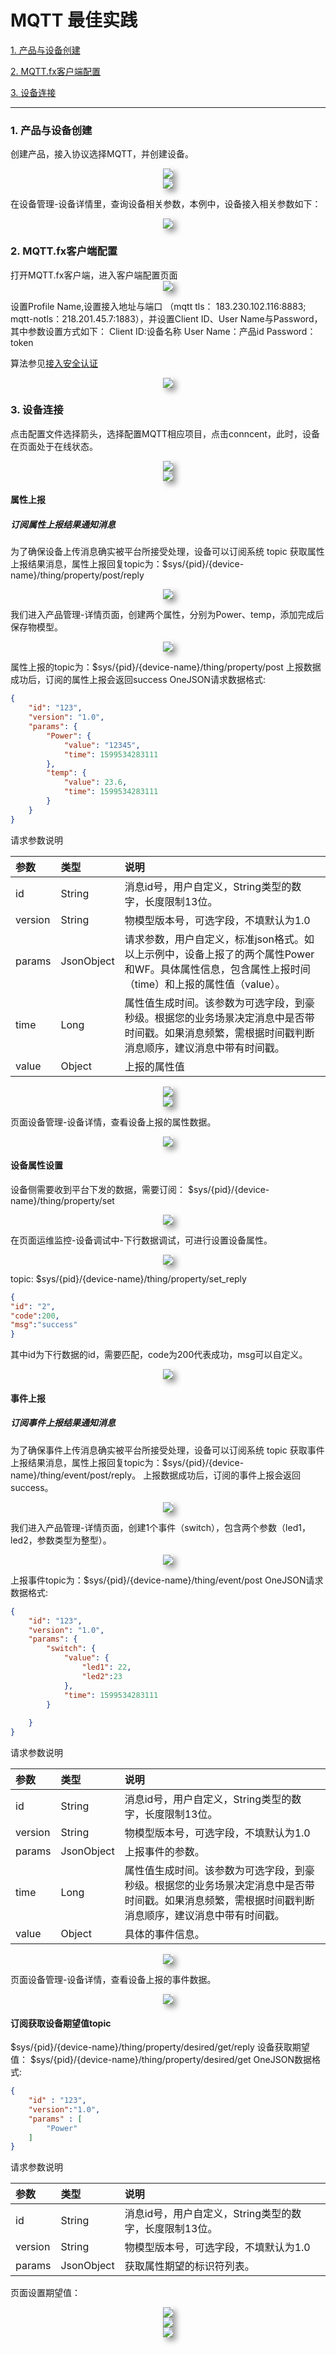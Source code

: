 
# MQTT 最佳实践

<a href="#1">1. 产品与设备创建</a>

<a href="#2">2. MQTT.fx客户端配置</a>

<a href="#3">3. 设备连接</a>

---

<h3 id="1">1. 产品与设备创建</h3>

创建产品，接入协议选择MQTT，并创建设备。

<center>
    <img style="box-shadow: 5px 5px 10px rgba(0,0,0,0.4);"
    src="/images/iot_platform/CoAP&MQTT/product-manager.png">
   
</center>

<center>
    <img style="box-shadow: 5px 5px 10px rgba(0,0,0,0.4);"
    src="/images/iot_platform/CoAP&MQTT/product-create.png">
</center>


在设备管理-设备详情里，查询设备相关参数，本例中，设备接入相关参数如下：

<center>
    <img style="box-shadow: 5px 5px 10px rgba(0,0,0,0.4);"
    src="/images/iot_platform/CoAP&MQTT/device-info.png">
</center>

<h3 id="2">2. MQTT.fx客户端配置</h3>
打开MQTT.fx客户端，进入客户端配置页面

<center>
    <img style="box-shadow: 5px 5px 10px rgba(0,0,0,0.4);"
    src="/images/iot_platform/CoAP&MQTT/mqttfx-connect.png">
</center>

设置Profile Name,设置接入地址与端口
（mqtt tls： 183.230.102.116:8883;  mqtt-notls：218.201.45.7:1883），并设置Client ID、User Name与Password，其中参数设置方式如下：
Client ID:设备名称
User Name：产品id 
Password：token

算法参见[接入安全认证](/book/device-connect&manager/device-auth.md)

<center>
    <img style="box-shadow: 5px 5px 10px rgba(0,0,0,0.4);"
    src="/images/iot_platform/CoAP&MQTT/mqttfx-set.png">
</center>

<h3 id="2">3. 设备连接</h3>

点击配置文件选择箭头，选择配置MQTT相应项目，点击conncent，此时，设备在页面处于在线状态。

<center>
    <img style="box-shadow: 5px 5px 10px rgba(0,0,0,0.4);"
    src="/images/iot_platform/CoAP&MQTT/mqttfx-online.png">
</center>

<center>
    <img style="box-shadow: 5px 5px 10px rgba(0,0,0,0.4);"
    src="/images/iot_platform/CoAP&MQTT/device-online.png">
</center>


#### 属性上报
##### 订阅属性上报结果通知消息
为了确保设备上传消息确实被平台所接受处理，设备可以订阅系统 topic 获取属性上报结果消息，属性上报回复topic为：$sys/{pid}/{device-name}/thing/property/post/reply

<center>
    <img style="box-shadow: 5px 5px 10px rgba(0,0,0,0.4);"
    src="/images/iot_platform/CoAP&MQTT/sub-property.png">
</center>


我们进入产品管理-详情页面，创建两个属性，分别为Power、temp，添加完成后保存物模型。

<center>
    <img style="box-shadow: 5px 5px 10px rgba(0,0,0,0.4);"
    src="/images/iot_platform/CoAP&MQTT/sub-property2.png">
</center>

属性上报的topic为：$sys/{pid}/{device-name}/thing/property/post
上报数据成功后，订阅的属性上报会返回success
OneJSON请求数据格式:
```json
{
    "id": "123",
    "version": "1.0",
    "params": {
        "Power": {
            "value": "12345",
            "time": 1599534283111
        },
        "temp": {
            "value": 23.6,
            "time": 1599534283111
        }   
    }
}
```
请求参数说明

| 参数 | 类型                 | 说明            |
| :------- | :----------      | :-------------- |
| id     | String | 消息id号，用户自定义，String类型的数字，长度限制13位。 |
| version     | String     | 物模型版本号，可选字段，不填默认为1.0   |
| params     | JsonObject    | 请求参数，用户自定义，标准json格式。如以上示例中，设备上报了的两个属性Power和WF。具体属性信息，包含属性上报时间（time）和上报的属性值（value）。  |
| time   | Long    | 属性值生成时间。该参数为可选字段，到豪秒级。根据您的业务场景决定消息中是否带时间戳。如果消息频繁，需根据时间戳判断消息顺序，建议消息中带有时间戳。   |
| value     | Object     | 上报的属性值   |

<center>
    <img style="box-shadow: 5px 5px 10px rgba(0,0,0,0.4);"
    src="/images/iot_platform/CoAP&MQTT/sub-property3.png">
</center>

<center>
    <img style="box-shadow: 5px 5px 10px rgba(0,0,0,0.4);"
    src="/images/iot_platform/CoAP&MQTT/sub-property4.png">
</center>

页面设备管理-设备详情，查看设备上报的属性数据。

<center>
    <img style="box-shadow: 5px 5px 10px rgba(0,0,0,0.4);"
    src="/images/iot_platform/CoAP&MQTT/sub-property5.png">
</center>


#### 设备属性设置
设备侧需要收到平台下发的数据，需要订阅：
$sys/{pid}/{device-name}/thing/property/set 

<center>
    <img style="box-shadow: 5px 5px 10px rgba(0,0,0,0.4);"
    src="/images/iot_platform/CoAP&MQTT/property-set.png">
</center>

在页面运维监控-设备调试中-下行数据调试，可进行设置设备属性。

<center>
    <img style="box-shadow: 5px 5px 10px rgba(0,0,0,0.4);"
    src="/images/iot_platform/CoAP&MQTT/property-set2.png">
</center>

topic: $sys/{pid}/{device-name}/thing/property/set_reply 
```json
{
"id": "2",
"code":200,
"msg":"success"
}
```
其中id为下行数据的id，需要匹配，code为200代表成功，msg可以自定义。

<center>
    <img style="box-shadow: 5px 5px 10px rgba(0,0,0,0.4);"
    src="/images/iot_platform/CoAP&MQTT/property-set3.png">
</center>

#### 事件上报
##### 订阅事件上报结果通知消息
为了确保事件上传消息确实被平台所接受处理，设备可以订阅系统 topic 获取事件上报结果消息，属性上报回复topic为：$sys/{pid}/{device-name}/thing/event/post/reply。
上报数据成功后，订阅的事件上报会返回success。

<center>
    <img style="box-shadow: 5px 5px 10px rgba(0,0,0,0.4);"
    src="/images/iot_platform/CoAP&MQTT/event.png">
</center>


我们进入产品管理-详情页面，创建1个事件（switch），包含两个参数（led1，led2，参数类型为整型）。

<center>
    <img style="box-shadow: 5px 5px 10px rgba(0,0,0,0.4);"
    src="/images/iot_platform/CoAP&MQTT/event2.png">
</center>

上报事件topic为：$sys/{pid}/{device-name}/thing/event/post
OneJSON请求数据格式:
```json
{
	"id": "123",
	"version": "1.0",
	"params": {
		"switch": {
			"value": {
				"led1": 22,
				"led2":23
			},
			"time": 1599534283111
		}
		
	}
}

```
请求参数说明

| 参数 | 类型                 | 说明            |
| :------- | :----------      | :-------------- |
| id     | String | 消息id号，用户自定义，String类型的数字，长度限制13位。 |
| version     | String     | 物模型版本号，可选字段，不填默认为1.0   |
| params     | JsonObject    | 上报事件的参数。  |
| time   | Long    | 属性值生成时间。该参数为可选字段，到豪秒级。根据您的业务场景决定消息中是否带时间戳。如果消息频繁，需根据时间戳判断消息顺序，建议消息中带有时间戳。   |
| value     | Object     | 具体的事件信息。|

<center>
    <img style="box-shadow: 5px 5px 10px rgba(0,0,0,0.4);"
    src="/images/iot_platform/CoAP&MQTT/event3.png">
</center>

页面设备管理-设备详情，查看设备上报的事件数据。

<center>
    <img style="box-shadow: 5px 5px 10px rgba(0,0,0,0.4);"
    src="/images/iot_platform/CoAP&MQTT/event4.png">
</center>


#### 订阅获取设备期望值topic

$sys/{pid}/{device-name}/thing/property/desired/get/reply
设备获取期望值：
$sys/{pid}/{device-name}/thing/property/desired/get
OneJSON数据格式:
```json
{
    "id" : "123",
    "version":"1.0",
    "params" : [
        "Power"
    ]
}
```
请求参数说明

| 参数 | 类型                 | 说明            |
| :------- | :----------      | :-------------- |
| id     | String | 消息id号，用户自定义，String类型的数字，长度限制13位。 |
| version     | String     | 物模型版本号，可选字段，不填默认为1.0   |
| params     | JsonObject    | 获取属性期望的标识符列表。  |

页面设置期望值：

<center>
    <img style="box-shadow: 5px 5px 10px rgba(0,0,0,0.4);"
    src="/images/iot_platform/CoAP&MQTT/desire-property.png">
</center>

<center>
    <img style="box-shadow: 5px 5px 10px rgba(0,0,0,0.4);"
    src="/images/iot_platform/CoAP&MQTT/desire-property2.png">
</center>

<center>
    <img style="box-shadow: 5px 5px 10px rgba(0,0,0,0.4);"
    src="/images/iot_platform/CoAP&MQTT/desire-property3.png">
</center>


